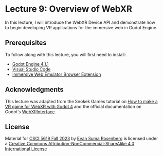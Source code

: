 # Lecture 9: Overview of WebXR 

In this lecture, I will introduce the WebXR Device API and demonstrate how to begin developing VR applications for the immersive web in Godot Engine.

## Prerequisites

To follow along with this lecture, you will first need to install:

- [Godot Engine 4.1.1](https://godotengine.org/)
- [Visual Studio Code](https://code.visualstudio.com/)
- [Immersive Web Emulator Browser Extension](https://github.com/meta-quest/immersive-web-emulator)

## Acknowledgments

This lecture was adapted from the Snokek Games tutorial on [How to make a VR game for WebXR with Godot 4](https://www.snopekgames.com/tutorial/2023/how-make-vr-game-webxr-godot-4) and the official documentation on Godot's [WebXRInterface](https://docs.godotengine.org/en/stable/classes/class_webxrinterface.html).

## License

Material for [CSCI 5619 Fall 2023](https://canvas.umn.edu/courses/391288/assignments/syllabus) by [Evan Suma Rosenberg](https://illusioneering.umn.edu/) is licensed under a [Creative Commons Attribution-NonCommercial-ShareAlike 4.0 International License](http://creativecommons.org/licenses/by-nc-sa/4.0/)